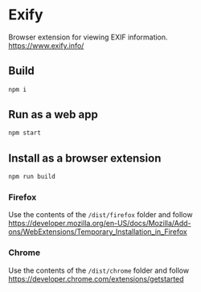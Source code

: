 # Exify
Browser extension for viewing EXIF information.  
https://www.exify.info/

## Build
```bash
npm i
```

## Run as a web app
```bash
npm start
```

## Install as a browser extension
```bash
npm run build
```
### Firefox
Use the contents of the `/dist/firefox` folder and follow https://developer.mozilla.org/en-US/docs/Mozilla/Add-ons/WebExtensions/Temporary_Installation_in_Firefox
### Chrome
Use the contents of the `/dist/chrome` folder and follow https://developer.chrome.com/extensions/getstarted
